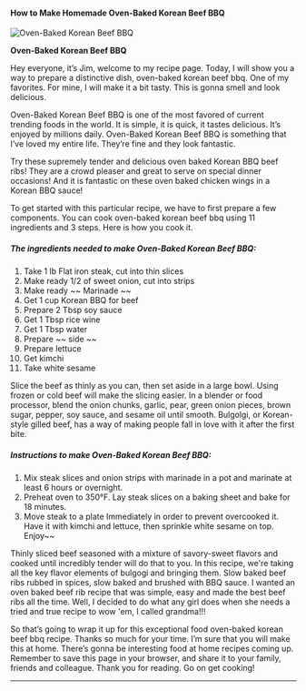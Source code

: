             

#### How to Make Homemade Oven-Baked Korean Beef BBQ

![Oven-Baked Korean Beef BBQ](https://img-global.cpcdn.com/recipes/fb781943540481ea/751x532cq70/oven-baked-korean-beef-bbq-recipe-main-photo.jpg)

**Oven-Baked Korean Beef BBQ**

Hey everyone, it’s Jim, welcome to my recipe page. Today, I will show you a way to prepare a distinctive dish, oven-baked korean beef bbq. One of my favorites. For mine, I will make it a bit tasty. This is gonna smell and look delicious.

Oven-Baked Korean Beef BBQ is one of the most favored of current trending foods in the world. It is simple, it is quick, it tastes delicious. It’s enjoyed by millions daily. Oven-Baked Korean Beef BBQ is something that I’ve loved my entire life. They’re fine and they look fantastic.

Try these supremely tender and delicious oven baked Korean BBQ beef ribs! They are a crowd pleaser and great to serve on special dinner occasions! And it is fantastic on these oven baked chicken wings in a Korean BBQ sauce!

To get started with this particular recipe, we have to first prepare a few components. You can cook oven-baked korean beef bbq using 11 ingredients and 3 steps. Here is how you cook it.

##### The ingredients needed to make Oven-Baked Korean Beef BBQ:

1.  Take 1 lb Flat iron steak, cut into thin slices
2.  Make ready 1/2 of sweet onion, cut into strips
3.  Make ready ~~ Marinade ~~
4.  Get 1 cup Korean BBQ for beef
5.  Prepare 2 Tbsp soy sauce
6.  Get 1 Tbsp rice wine
7.  Get 1 Tbsp water
8.  Prepare ~~ side ~~
9.  Prepare lettuce
10.  Get kimchi
11.  Take white sesame

Slice the beef as thinly as you can, then set aside in a large bowl. Using frozen or cold beef will make the slicing easier. In a blender or food processor, blend the onion chunks, garlic, pear, green onion pieces, brown sugar, pepper, soy sauce, and sesame oil until smooth. Bulgolgi, or Korean-style gilled beef, has a way of making people fall in love with it after the first bite.

##### Instructions to make Oven-Baked Korean Beef BBQ:

1.  Mix steak slices and onion strips with marinade in a pot and marinate at least 6 hours or overnight.
2.  Preheat oven to 350°F. Lay steak slices on a baking sheet and bake for 18 minutes.
3.  Move steak to a plate Immediately in order to prevent overcooked it. Have it with kimchi and lettuce, then sprinkle white sesame on top. Enjoy~~

Thinly sliced beef seasoned with a mixture of savory-sweet flavors and cooked until incredibly tender will do that to you. In this recipe, we're taking all the key flavor elements of bulgogi and bringing them. Slow baked beef ribs rubbed in spices, slow baked and brushed with BBQ sauce. I wanted an oven baked beef rib recipe that was simple, easy and made the best beef ribs all the time. Well, I decided to do what any girl does when she needs a tried and true recipe to wow 'em, I called grandma!!!

So that’s going to wrap it up for this exceptional food oven-baked korean beef bbq recipe. Thanks so much for your time. I’m sure that you will make this at home. There’s gonna be interesting food at home recipes coming up. Remember to save this page in your browser, and share it to your family, friends and colleague. Thank you for reading. Go on get cooking!

* * *